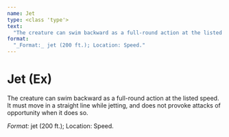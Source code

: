 ```yaml
---
name: Jet
type: <class 'type'>
text:
  "The creature can swim backward as a full-round action at the listed speed. It must move in a straight line while jetting, and does not provoke attacks of opportunity when it does so."
format:
  "_Format:_ jet (200 ft.); Location: Speed."
---
```

 
# Jet (Ex)
The creature can swim backward as a full-round action at the listed speed. It must move in a straight line while jetting, and does not provoke attacks of opportunity when it does so.

_Format:_ jet (200 ft.); Location: Speed.